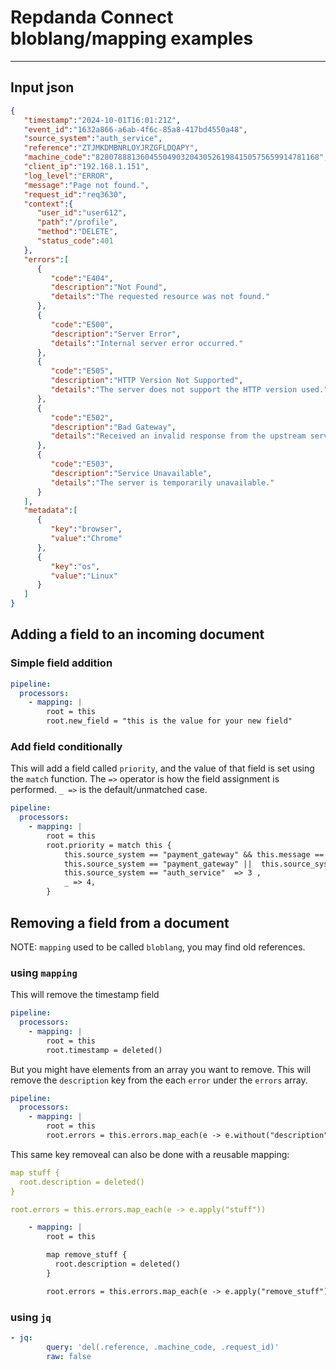 

# Repdanda Connect bloblang/mapping examples


---

## Input json


```json
{
   "timestamp":"2024-10-01T16:01:21Z",
   "event_id":"1632a866-a6ab-4f6c-85a8-417bd4550a48",
   "source_system":"auth_service",
   "reference":"ZTJMKDMBNRLOYJRZGFLDQAPY",
   "machine_code":"82807888136045504903204305261984150575659914781168",
   "client_ip":"192.168.1.151",
   "log_level":"ERROR",
   "message":"Page not found.",
   "request_id":"req3630",
   "context":{
      "user_id":"user612",
      "path":"/profile",
      "method":"DELETE",
      "status_code":401
   },
   "errors":[
      {
         "code":"E404",
         "description":"Not Found",
         "details":"The requested resource was not found."
      },
      {
         "code":"E500",
         "description":"Server Error",
         "details":"Internal server error occurred."
      },
      {
         "code":"E505",
         "description":"HTTP Version Not Supported",
         "details":"The server does not support the HTTP version used."
      },
      {
         "code":"E502",
         "description":"Bad Gateway",
         "details":"Received an invalid response from the upstream server."
      },
      {
         "code":"E503",
         "description":"Service Unavailable",
         "details":"The server is temporarily unavailable."
      }
   ],
   "metadata":[
      {
         "key":"browser",
         "value":"Chrome"
      },
      {
         "key":"os",
         "value":"Linux"
      }
   ]
}
```

## Adding a field to an incoming document


### Simple field addition

```yaml
pipeline:
  processors:
    - mapping: |
        root = this
        root.new_field = "this is the value for your new field"
```

### Add field conditionally

This will add a field called `priority`, and the value of that field is set using the `match` function.   The `=>` operator is how the field assignment is performed.  `_ =>` is the default/unmatched case.

```yaml
pipeline:
  processors:
    - mapping: |
        root = this
        root.priority = match this {
            this.source_system == "payment_gateway" && this.message == "Server latency detected."   => 1 ,
            this.source_system == "payment_gateway" ||  this.source_system == "inventory_system" => 2 ,
            this.source_system == "auth_service"  => 3 ,
            _ => 4,
        }
```



## Removing a field from a document

NOTE:  `mapping` used to be called `bloblang`, you may find old references.

### using `mapping`

This will remove the timestamp field

```yaml
pipeline:
  processors:
    - mapping: |
        root = this
        root.timestamp = deleted()
```

But you might have elements from an array you want to remove.  This will remove the `description` key from the each `error` under the `errors` array.


```yaml
pipeline:
  processors:
    - mapping: |
        root = this
        root.errors = this.errors.map_each(e -> e.without("description"))
```

This same key removeal can also be done with a reusable mapping:

```yaml
map stuff {
  root.description = deleted()
}

root.errors = this.errors.map_each(e -> e.apply("stuff"))
```

```yaml
    - mapping: |
        root = this

        map remove_stuff {
          root.description = deleted()
        }

        root.errors = this.errors.map_each(e -> e.apply("remove_stuff"))
```



### using `jq`


```yaml
- jq:
        query: 'del(.reference, .machine_code, .request_id)'
        raw: false
```
